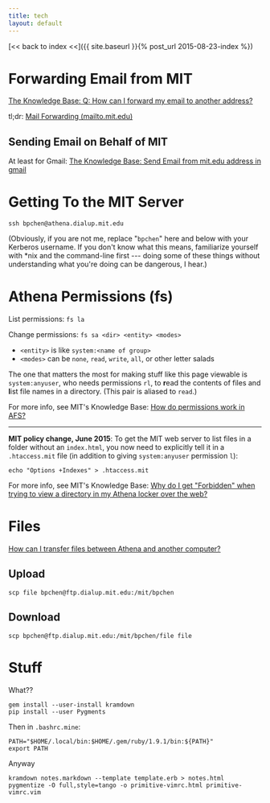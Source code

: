 ```yaml
---
title: tech
layout: default
---
```


[<< back to index <<]({{ site.baseurl }}{% post_url 2015-08-23-index %})

# Forwarding Email from MIT

[The Knowledge Base: Q: How can I forward my email to another address?](https://kb.mit.edu/confluence/pages/viewpage.action?pageId=3907262)

tl;dr: [Mail Forwarding (mailto.mit.edu)](https://mailto.mit.edu/)

## Sending Email on Behalf of MIT

At least for Gmail: [The Knowledge Base: Send Email from mit.edu address in gmail](https://kb.mit.edu/confluence/display/mitcontrib/Send+Email+from+mit.edu+address+in+gmail)

# Getting To the MIT Server

    ssh bpchen@athena.dialup.mit.edu

(Obviously, if you are not me, replace "`bpchen`" here and below with your Kerberos username. If you don't know what this means, familiarize yourself with \*nix and the command-line first --- doing some of these things without understanding what you're doing can be dangerous, I hear.)

# Athena Permissions (fs)

List permissions: `fs la`

Change permissions: `fs sa <dir> <entity> <modes>`

- `<entity>` is like `system:<name of group>`
- `<modes>` can be `none`, `read`, `write`, `all`, or other letter salads

The one that matters the most for making stuff like this page viewable is `system:anyuser`, who needs permissions `rl`, to **r**ead the contents of files and **l**ist file names in a directory. (This pair is aliased to `read`.)

For more info, see MIT's Knowledge Base: [How do permissions work in AFS?](https://kb.mit.edu/confluence/pages/viewpage.action?pageId=3907002)

---

**MIT policy change, June 2015**: To get the MIT web server to list files in a folder without an `index.html`, you now need to explicitly tell it in a `.htaccess.mit` file (in addition to giving `system:anyuser` permission `l`):

    echo "Options +Indexes" > .htaccess.mit

For more info, see MIT's Knowledge Base: [Why do I get "Forbidden" when trying to view a directory in my Athena locker over the web?](https://kb.mit.edu/confluence/pages/viewpage.action?pageId=154190159)

# Files

[How can I transfer files between Athena and another computer?](https://kb.mit.edu/confluence/pages/viewpage.action?pageId=3907182)

## Upload

    scp file bpchen@ftp.dialup.mit.edu:/mit/bpchen

## Download

    scp bpchen@ftp.dialup.mit.edu:/mit/bpchen/file file

# Stuff

What??

    gem install --user-install kramdown
    pip install --user Pygments

Then in `.bashrc.mine`:

    PATH="$HOME/.local/bin:$HOME/.gem/ruby/1.9.1/bin:${PATH}"
    export PATH

Anyway

    kramdown notes.markdown --template template.erb > notes.html
    pygmentize -O full,style=tango -o primitive-vimrc.html primitive-vimrc.vim
